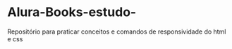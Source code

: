 # Alura-Books-estudo-
Repositório para praticar conceitos e comandos de responsividade do html e css
